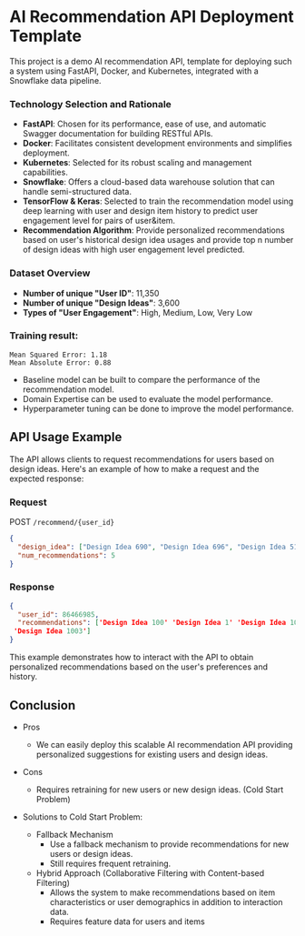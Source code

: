 
# AI Recommendation API Deployment Template

This project is a demo AI recommendation API, template for deploying such a system using FastAPI, Docker, and Kubernetes, integrated with a Snowflake data pipeline. 

### Technology Selection and Rationale

- **FastAPI**: Chosen for its performance, ease of use, and automatic Swagger documentation for building RESTful APIs.
- **Docker**: Facilitates consistent development environments and simplifies deployment.
- **Kubernetes**: Selected for its robust scaling and management capabilities.
- **Snowflake**: Offers a cloud-based data warehouse solution that can handle semi-structured data.
- **TensorFlow & Keras**: Selected to train the recommendation model using deep learning with user and design item history to predict user engagement level for pairs of user&item.
- **Recommendation Algorithm**: Provide personalized recommendations based on user's historical design idea usages and provide top n number of design ideas with high user engagement level predicted.

### Dataset Overview

- **Number of unique "User ID"**: 11,350
- **Number of unique "Design Ideas"**: 3,600
- **Types of "User Engagement"**: High, Medium, Low, Very Low

### Training result: 
```
Mean Squared Error: 1.18
Mean Absolute Error: 0.88
```
- Baseline model can be built to compare the performance of the recommendation model.
- Domain Expertise can be used to evaluate the model performance.
- Hyperparameter tuning can be done to improve the model performance.


## API Usage Example

The API allows clients to request recommendations for users based on design ideas. Here's an example of how to make a request and the expected response:

### Request

POST `/recommend/{user_id}`

```json
{
  "design_idea": ["Design Idea 690", "Design Idea 696", "Design Idea 517", "Design Idea 1187"],
  "num_recommendations": 5
}
```

### Response

```json
{
  "user_id": 86466985,
  "recommendations": ['Design Idea 100' 'Design Idea 1' 'Design Idea 1002' 'Design Idea 1004'
 'Design Idea 1003']
}
```

This example demonstrates how to interact with the API to obtain personalized recommendations based on the user's preferences and history.


## Conclusion

- Pros
  - We can easily deploy this scalable AI recommendation API providing personalized suggestions for existing users and design ideas.

- Cons
  - Requires retraining for new users or new design ideas. (Cold Start Problem)


- Solutions to Cold Start Problem:
  - Fallback Mechanism
    - Use a fallback mechanism to provide recommendations for new users or design ideas.
    - Still requires frequent retraining.
  - Hybrid Approach (Collaborative Filtering with Content-based Filtering)
    - Allows the system to make recommendations based on item characteristics or user demographics in addition to interaction data.
    - Requires feature data for users and items
